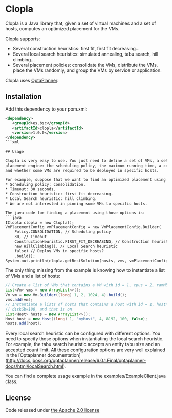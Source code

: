 # Clopla

Clopla is a Java library that, given a set of virtual machines and a set of hosts, computes an optimized 
placement for the VMs.

Clopla supports:
* Several construction heuristics: first fit, first fit decreasing...
* Several local search heuristics: simulated annealing, tabu search, hill climbing...
* Several placement policies: consolidate the VMs, distribute the VMs, place the VMs randomly, and group the VMs
by service or application.

Clopla uses [OptaPlanner](http://www.optaplanner.org/).

## Installation

Add this dependency to your pom.xml:
```xml
<dependency>
   <groupId>es.bsc</groupId>
   <artifactId>clopla</artifactId>
   <version>1.0.0</version>
</dependency>
```xml

## Usage

Clopla is very easy to use. You just need to define a set of VMs, a set of hosts, and some options for the 
placement engine: the scheduling policy, the maximum running time, a construction heuristic, a local search heuristic, 
and whether some VMs are required to be deployed in specific hosts.

For example, suppose that we want to find an optimized placement using the following options:
* Scheduling policy: consolidation.
* Timeout: 30 seconds.
* Construction heuristic: first fit decreasing.
* Local Search heuristic: hill climbing.
* We are not interested in pinning some VMs to specific hosts.

The java code for finding a placement using those options is:
```java
IClopla clopla = new Clopla();
VmPlacementConfig vmPlacementConfig = new VmPlacementConfig.Builder(
    Policy.CONSOLIDATION, // Scheduling policy
    30, // Timeout
    ConstructionHeuristic.FIRST_FIT_DECREASING, // Construction heuristic
    new HillClimbing(), // Local Search heuristic
    false) // Deploy VMs in specific hosts?
    .build();
System.out.println(clopla.getBestSolution(hosts, vms, vmPlacementConfig)); // get placement and print it
```
The only thing missing from the example is knowing how to instantiate a list of VMs and a list of hosts:
 ```java
 // Create a list of VMs that contains a VM with id = 1, cpus = 2, ramMb = 1024, and diskGb = 4
 List<Vm> vms = new ArrayList<>();
 Vm vm = new Vm.Builder((long) 1, 2, 1024, 4).build();
 vms.add(vm);
 // Instantiate a lists of hosts that contains a host with id = 1, hostname = myHost, cpus = 4, ramMb = 8192,
 // diskGb=100, and that is on
 List<Host> hosts = new ArrayList<>();
 Host host = new Host((long) 1, "myHost", 4, 8192, 100, false);
 hosts.add(host);
 ```

Every local search heuristic can be configured with different options. You need to specify those options when
instantiating the local search heuristic. For example, the tabu search heuristic accepts an entity tabu size and an
accepted count limit. All these configuration options are very well explained in the [Optaplanner documentation]
(http://docs.jboss.org/optaplanner/release/6.0.1.Final/optaplanner-docs/html/localSearch.html).

You can find a complete usage example in the examples/ExampleClient.java class.

## License

Code released under [the Apache 2.0 license](http://www.apache.org/licenses/LICENSE-2.0)